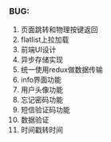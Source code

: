 ### BUG:

1. 页面跳转和物理按键返回
2. flatlist上拉加载
3. 前端UI设计
4. 异步存储实现
5. 统一使用redux做数据传输
6. info界面功能
7. 用户头像功能
8. 忘记密码功能
9. 短信验证码功能
10. 数据验证
11. 时间戳转时间
